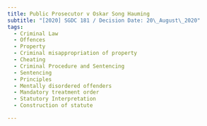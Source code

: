 ```yaml
---
title: Public Prosecutor v Oskar Song Hauming
subtitle: "[2020] SGDC 181 / Decision Date: 20\_August\_2020"
tags:
  - Criminal Law
  - Offences
  - Property
  - Criminal misappropriation of property
  - Cheating
  - Criminal Procedure and Sentencing
  - Sentencing
  - Principles
  - Mentally disordered offenders
  - Mandatory treatment order
  - Statutory Interpretation
  - Construction of statute

---
```

